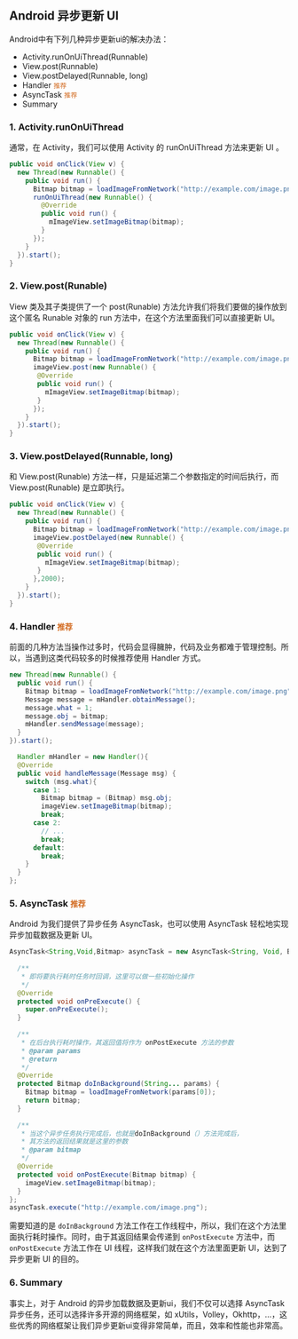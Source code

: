 ## Android 异步更新 UI



Android中有下列几种异步更新ui的解决办法：

- Activity.runOnUiThread(Runnable)
- View.post(Runnable)
- View.postDelayed(Runnable, long)
- Handler <font color=#D2691E>`推荐`</font>
- AsyncTask <font color=#D2691E>`推荐`</font>
- Summary

### 1. Activity.runOnUiThread
通常，在 Activity，我们可以使用 Activity 的 runOnUiThread 方法来更新 UI 。
```java
public void onClick(View v) { 
  new Thread(new Runnable() { 
    public void run() { 
      Bitmap bitmap = loadImageFromNetwork("http://example.com/image.png");
      runOnUiThread(new Runnable() {
        @Override
        public void run() {
          mImageView.setImageBitmap(bitmap); 
        }
      });       
    } 
  }).start(); 
}
```

### 2. View.post(Runable)

View 类及其子类提供了一个 post(Runable) 方法允许我们将我们要做的操作放到这个匿名 Runable 对象的 run 方法中，在这个方法里面我们可以直接更新 UI。
```java
public void onClick(View v) { 
  new Thread(new Runnable() { 
    public void run() { 
      Bitmap bitmap = loadImageFromNetwork("http://example.com/image.png");
      imageView.post(new Runnable() {
       @Override
       public void run() {
         mImageView.setImageBitmap(bitmap); 
       }
      });       
    } 
  }).start(); 
}
```

### 3. View.postDelayed(Runnable, long)
和 View.post(Runable) 方法一样，只是延迟第二个参数指定的时间后执行，而 View.post(Runable) 是立即执行。
```java
public void onClick(View v) { 
  new Thread(new Runnable() { 
    public void run() { 
      Bitmap bitmap = loadImageFromNetwork("http://example.com/image.png"); 
      imageView.postDelayed(new Runnable() {
       @Override
       public void run() {
         mImageView.setImageBitmap(bitmap); 
       }
      },2000);     
    } 
  }).start(); 
}
```

### 4. Handler <font color=#D2691E>`推荐`</font>
前面的几种方法当操作过多时，代码会显得臃肿，代码及业务都难于管理控制。所以，当遇到这类代码较多的时候推荐使用 Handler 方式。

```java
new Thread(new Runnable() { 
  public void run() { 
    Bitmap bitmap = loadImageFromNetwork("http://example.com/image.png"); 
    Message message = mHandler.obtainMessage();
    message.what = 1;
    message.obj = bitmap;
    mHandler.sendMessage(message);    
  } 
}).start();
```

```java
  Handler mHandler = new Handler(){
  @Override
  public void handleMessage(Message msg) {
    switch (msg.what){
      case 1:
        Bitmap bitmap = (Bitmap) msg.obj;
        imageView.setImageBitmap(bitmap);
        break;
      case 2:
        // ...
        break;
      default:
        break;
    }
  }
};
```
### 5. AsyncTask <font color=#D2691E>`推荐`</font>

Android 为我们提供了异步任务 AsyncTask，也可以使用 AsyncTask 轻松地实现异步加载数据及更新 UI。
```java
AsyncTask<String,Void,Bitmap> asyncTask = new AsyncTask<String, Void, Bitmap>() {
 
  /**
   * 即将要执行耗时任务时回调，这里可以做一些初始化操作
   */
  @Override
  protected void onPreExecute() {
    super.onPreExecute();
  }
 
  /**
   * 在后台执行耗时操作，其返回值将作为 onPostExecute 方法的参数
   * @param params
   * @return
   */
  @Override
  protected Bitmap doInBackground(String... params) {
    Bitmap bitmap = loadImageFromNetwork(params[0]);
    return bitmap;
  }
 
  /**
   * 当这个异步任务执行完成后，也就是doInBackground（）方法完成后，
   * 其方法的返回结果就是这里的参数
   * @param bitmap
   */
  @Override
  protected void onPostExecute(Bitmap bitmap) {
    imageView.setImageBitmap(bitmap);
  }
};
asyncTask.execute("http://example.com/image.png");
```

需要知道的是 `doInBackground` 方法工作在工作线程中，所以，我们在这个方法里面执行耗时操作。同时，由于其返回结果会传递到 `onPostExecute` 方法中，而 `onPostExecute` 方法工作在 UI 线程，这样我们就在这个方法里面更新 UI，达到了异步更新 UI 的目的。

### 6. Summary
事实上，对于 Android 的异步加载数据及更新ui，我们不仅可以选择 AsyncTask 异步任务，还可以选择许多开源的网络框架，如 xUtils，Volley，Okhttp，…，这些优秀的网络框架让我们异步更新ui变得非常简单，而且，效率和性能也非常高。

